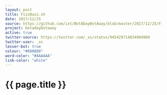 ```yaml
---
layout: post
title: FizzBuzz.sh
date: 2017/12/25
source: https://github.com/ixt/BotADayBotAway/blob/master/2017/12/25/FizzBuzz.sh
project: botadaybotaway
active: true
twitter-source: https://twitter.com/_xs/status/945429714834984960
twitter-user: _xs
lesser-bot: true
colour: "#080808"
word-color: "#AAAAAA"
link-color: "white"
---
```

# {{ page.title }} 


